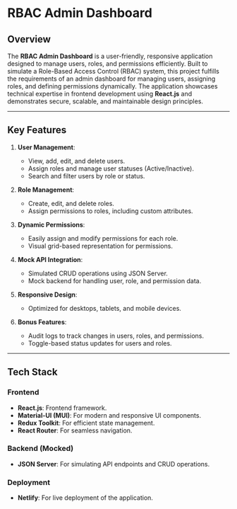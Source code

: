 # RBAC Admin Dashboard

## Overview

The **RBAC Admin Dashboard** is a user-friendly, responsive application designed to manage users, roles, and permissions efficiently. Built to simulate a Role-Based Access Control (RBAC) system, this project fulfills the requirements of an admin dashboard for managing users, assigning roles, and defining permissions dynamically. The application showcases technical expertise in frontend development using **React.js** and demonstrates secure, scalable, and maintainable design principles.

---

## Key Features

1. **User Management**:

   - View, add, edit, and delete users.
   - Assign roles and manage user statuses (Active/Inactive).
   - Search and filter users by role or status.

2. **Role Management**:

   - Create, edit, and delete roles.
   - Assign permissions to roles, including custom attributes.

3. **Dynamic Permissions**:

   - Easily assign and modify permissions for each role.
   - Visual grid-based representation for permissions.

4. **Mock API Integration**:

   - Simulated CRUD operations using JSON Server.
   - Mock backend for handling user, role, and permission data.

5. **Responsive Design**:

   - Optimized for desktops, tablets, and mobile devices.

6. **Bonus Features**:
   - Audit logs to track changes in users, roles, and permissions.
   - Toggle-based status updates for users and roles.

---

## Tech Stack

### Frontend

- **React.js**: Frontend framework.
- **Material-UI (MUI)**: For modern and responsive UI components.
- **Redux Toolkit**: For efficient state management.
- **React Router**: For seamless navigation.

### Backend (Mocked)

- **JSON Server**: For simulating API endpoints and CRUD operations.

### Deployment

- **Netlify**: For live deployment of the application.
